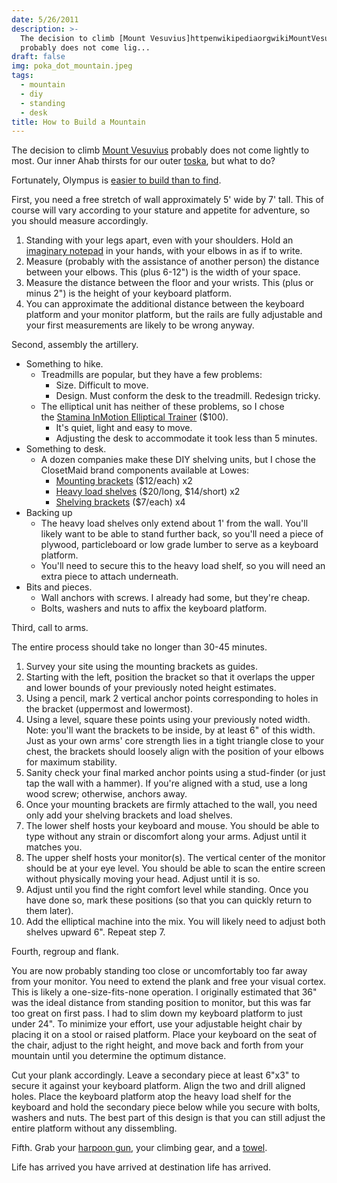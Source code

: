 ```yaml
---
date: 5/26/2011
description: >-
  The decision to climb [Mount Vesuvius]httpenwikipediaorgwikiMountVesuvius
  probably does not come lig...
draft: false
img: poka_dot_mountain.jpeg
tags:
  - mountain
  - diy
  - standing
  - desk
title: How to Build a Mountain
---
```


The decision to climb [Mount Vesuvius](http://en.wikipedia.org/wiki/Mount_Vesuvius) probably does not come lightly to most. Our inner Ahab thirsts for our outer [toska](http://www.wordnik.com/words/toska), but what to do?

Fortunately, Olympus is [easier to build than to find](http://www.cfa.harvard.edu/news/2011/pr201116.html).

First, you need a free stretch of wall approximately 5' wide by 7' tall. This of course will vary according to your stature and appetite for adventure, so you should measure accordingly.

1. Standing with your legs apart, even with your shoulders. Hold an [imaginary notepad](http://www.amazon.com/She-Liked-Imaginary-Men-Notepad/dp/0811839656) in your hands, with your elbows in as if to write.
1. Measure (probably with the assistance of another person) the distance between your elbows. This (plus 6-12") is the width of your space.
1. Measure the distance between the floor and your wrists. This (plus or minus 2") is the height of your keyboard platform.
1. You can approximate the additional distance between the keyboard platform and your monitor platform, but the rails are fully adjustable and your first measurements are likely to be wrong anyway.

Second, assembly the artillery.

- Something to hike.
  - Treadmills are popular, but they have a few problems:
    - Size. Difficult to move.
    - Design. Must conform the desk to the treadmill. Redesign tricky.
  - The elliptical unit has neither of these problems, so I chose the [Stamina InMotion Elliptical Trainer](http://www.amazon.com/gp/product/B000VICRO8) (\$100).
    - It's quiet, light and easy to move.
    - Adjusting the desk to accommodate it took less than 5 minutes.
- Something to desk.
  - A dozen companies make these DIY shelving units, but I chose the ClosetMaid brand components available at Lowes:
    - [Mounting brackets](http://www.lowes.com/ProductDisplay?partNumber=117881-362-93585&langId=-1&storeId=10151&productId=1005769&catalogId=10051&cmRelshp=rel&rel=nofollow&cId=PDIO1) (\$12/each) x2
    - [Heavy load shelves](http://www.lowes.com/ProductDisplay?partNumber=114846-362-93570&langId=-1&storeId=10151&productId=1005051&catalogId=10051&cmRelshp=req&rel=nofollow&cId=PDIO1) ($20/long, $14/short) x2
    - [Shelving brackets](http://www.lowes.com/ProductDisplay?partNumber=77570-362-93582&langId=-1&storeId=10151&productId=1100883&catalogId=10051&cmRelshp=rel&rel=nofollow&cId=PDIO1) (\$7/each) x4
- Backing up
  - The heavy load shelves only extend about 1' from the wall. You'll likely want to be able to stand further back, so you'll need a piece of plywood, particleboard or low grade lumber to serve as a keyboard platform.
  - You'll need to secure this to the heavy load shelf, so you will need an extra piece to attach underneath.
- Bits and pieces.
  - Wall anchors with screws. I already had some, but they're cheap.
  - Bolts, washers and nuts to affix the keyboard platform.

Third, call to arms.

The entire process should take no longer than 30-45 minutes.

1. Survey your site using the mounting brackets as guides.
1. Starting with the left, position the bracket so that it overlaps the upper and lower bounds of your previously noted height estimates.
1. Using a pencil, mark 2 vertical anchor points corresponding to holes in the bracket (uppermost and lowermost).
1. Using a level, square these points using your previously noted width. Note: you'll want the brackets to be inside, by at least 6" of this width. Just as your own arms' core strength lies in a tight triangle close to your chest, the brackets should loosely align with the position of your elbows for maximum stability.
1. Sanity check your final marked anchor points using a stud-finder (or just tap the wall with a hammer). If you're aligned with a stud, use a long wood screw; otherwise, anchors away.
1. Once your mounting brackets are firmly attached to the wall, you need only add your shelving brackets and load shelves.
1. The lower shelf hosts your keyboard and mouse. You should be able to type without any strain or discomfort along your arms. Adjust until it matches you.
1. The upper shelf hosts your monitor(s). The vertical center of the monitor should be at your eye level. You should be able to scan the entire screen without physically moving your head. Adjust until it is so.
1. Adjust until you find the right comfort level while standing. Once you have done so, mark these positions (so that you can quickly return to them later).
1. Add the elliptical machine into the mix. You will likely need to adjust both shelves upward 6". Repeat step 7.

Fourth, regroup and flank.

You are now probably standing too close or uncomfortably too far away from your monitor. You need to extend the plank and free your visual cortex. This is likely a one-size-fits-none operation. I originally estimated that 36" was the ideal distance from standing position to monitor, but this was far too great on first pass. I had to slim down my keyboard platform to just under 24". To minimize your effort, use your adjustable height chair by placing it on a stool or raised platform. Place your keyboard on the seat of the chair, adjust to the right height, and move back and forth from your mountain until you determine the optimum distance.

Cut your plank accordingly. Leave a secondary piece at least 6"x3" to secure it against your keyboard platform. Align the two and drill aligned holes. Place the keyboard platform atop the heavy load shelf for the keyboard and hold the secondary piece below while you secure with bolts, washers and nuts. The best part of this design is that you can still adjust the entire platform without any dissembling.

Fifth. Grab your [harpoon gun](http://www.flickr.com/photos/dystopos/91980378/), your climbing gear, and a [towel](http://www.towelday.org/).

Life has arrived you have arrived at destination life has arrived.
